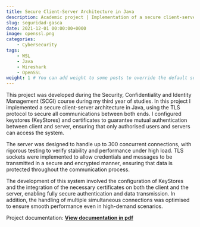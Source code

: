 ```yaml
---
title: Secure Client-Server Architecture in Java
description: Academic project | Implementation of a secure client-server architecture in Java using TLS to secure communications.
slug: seguridad-gasca
date: 2021-12-01 00:00:00+0000
image: openssl.png
categories:
    - Cybersecurity
tags:
    - WSL
    - Java
    - Wireshark
    - OpenSSL
weight: 1 # You can add weight to some posts to override the default sorting (date descending)
---
```


This project was developed during the Security, Confidentiality and Identity Management (SCGI) course during my third year of studies. In this project I implemented a secure client-server architecture in Java, using the TLS protocol to secure all communications between both ends. I configured keystores (KeyStores) and certificates to guarantee mutual authentication between client and server, ensuring that only authorised users and servers can access the system.

The server was designed to handle up to 300 concurrent connections, with rigorous testing to verify stability and performance under high load. TLS sockets were implemented to allow credentials and messages to be transmitted in a secure and encrypted manner, ensuring that data is protected throughout the communication process.

The development of this system involved the configuration of KeyStores and the integration of the necessary certificates on both the client and the server, enabling fully secure authentication and data transmission. In addition, the handling of multiple simultaneous connections was optimised to ensure smooth performance even in high-demand scenarios.


Project documentation: [**View documentation in pdf**](/post/seguridad-gasca/conexion_TLS.pdf)